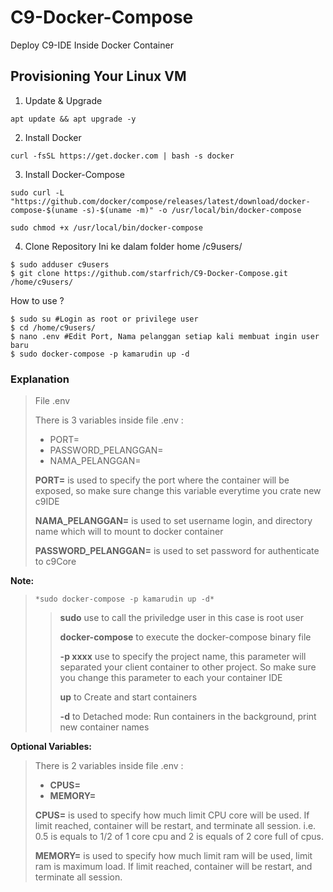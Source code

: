 # C9-Docker-Compose
Deploy C9-IDE Inside Docker Container

## Provisioning Your Linux VM

1. Update & Upgrade
```
apt update && apt upgrade -y
```
2. Install Docker
```
curl -fsSL https://get.docker.com | bash -s docker
```
3. Install Docker-Compose
```
sudo curl -L "https://github.com/docker/compose/releases/latest/download/docker-compose-$(uname -s)-$(uname -m)" -o /usr/local/bin/docker-compose
```
```
sudo chmod +x /usr/local/bin/docker-compose
```
4. Clone Repository Ini ke dalam folder home /c9users/
```
$ sudo adduser c9users
$ git clone https://github.com/starfrich/C9-Docker-Compose.git /home/c9users/
```

How to use ?

```
$ sudo su #Login as root or privilege user
$ cd /home/c9users/
$ nano .env #Edit Port, Nama pelanggan setiap kali membuat ingin user baru
$ sudo docker-compose -p kamarudin up -d
```

### Explanation

> File .env
>
> There is 3 variables inside file .env :
> - PORT=
> - PASSWORD_PELANGGAN=
> - NAMA_PELANGGAN=
>
> **PORT=** is used to specify the port where the container will be exposed, so make sure change this variable everytime you crate new c9IDE
>
> **NAMA_PELANGGAN=** is used to set username login, and directory name which will to mount to docker container
>
> **PASSWORD_PELANGGAN=** is used to set password for authenticate to c9Core


**Note:**
>
> ```*sudo docker-compose -p kamarudin up -d*```
>> **sudo** use to call the priviledge user in this case is root user
>>
>> **docker-compose** to execute the docker-compose binary file
>>
>> **-p xxxx** use to specify the project name, this parameter will separated your client container to other project. So make sure you change this parameter to each your container IDE
>>
>> **up** to Create and start containers
>>
>> **-d** to Detached mode: Run containers in the background, print new container names

**Optional Variables:**
>
> There is 2 variables inside file .env :
> - **CPUS=**
> - **MEMORY=**
>
> **CPUS=** is used to specify how much limit CPU core will be used. If limit reached, container will be restart, and terminate all session. i.e. 0.5 is equals to 1/2 of 1 core cpu and 2 is equals of 2 core full of cpus.
>
> **MEMORY=** is used to specify how much limit ram will be used, limit ram is maximum load. If limit reached, container will be restart, and terminate all session.
